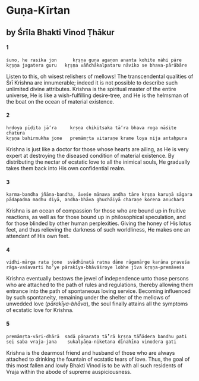 # Guṇa-Kīrtan

## by Śrīla Bhakti Vinod Ṭhākur

#### 1

    śuno, he rasika jon      kṛṣṇa guṇa agaṇon ananta kohite nāhi pāre
    kṛṣṇa jagatera guru   kṛṣṇa vāñchākalpataru nāviko se bhava-pārābāre

Listen to this, oh wisest relishers of mellows! The transcendental qualities of Śrī Krishna are innumerable; indeed it is not possible to describe such unlimited divine attributes. Krishna is the spiritual master of the entire universe, He is like a wish-fulfilling desire-tree, and He is the helmsman of the boat on the ocean of material existence.

#### 2

    hṛdoya pīḍita jā’ra     kṛṣṇa chikitsaka tā’ra bhava roga nāśite chatura
    kṛṣṇa bahirmukha jone   premāmṛta vitaraṇe krame loya nija antaḥpura

Krishna is just like a doctor for those whose hearts are ailing, as He is very expert at destroying the diseased condition of material existence. By distributing the nectar of ecstatic love to all the inimical souls, He gradually takes them back into His own confidential realm.

#### 3

    karma-bandha jñāna-bandha, āveśe mānava andha tāre kṛṣṇa karuṇā sāgara
    pādapadma madhu diyā, andha-bhāva ghuchāiyā charaṇe korena anuchara

Krishna is an ocean of compassion for those who are bound up in fruitive reactions, as well as for those bound up in philosophical speculation, and for those blinded by other human perplexities. Giving the honey of His lotus feet, and thus relieving the darkness of such worldliness, He makes one an attendant of His own feet.

#### 4

    vidhi-mārga rata jone  svādhīnatā ratna dāne rāgamārge karāna praveśa
    rāga-vaśavarti ho’ye pārakīya-bhāvāśroye lobhe jīva kṛṣṇa-premāveśa

Krishna eventually bestows the jewel of independence unto those persons who are attached to the path of rules and regulations, thereby allowing them entrance into the path of spontaneous loving service. Becoming influenced by such spontaneity, remaining under the shelter of the mellows of unwedded love (*pārakīya-bhāva*), the soul finally attains all the symptoms of ecstatic love for Krishna.

#### 5

    premāmṛta-vāri-dhārā  sadā pānarata tā̐’rā kṛṣṇa tā̐hādera bandhu pati
    sei saba vraja-jana    sukalyāṇa-niketana dīnahīna vinodera gati

Krishna is the dearmost friend and husband of those who are always attached to drinking the fountain of ecstatic tears of love. Thus, the goal of this most fallen and lowly Bhakti Vinod is to be with all such residents of Vraja within the abode of supreme auspiciousness.


